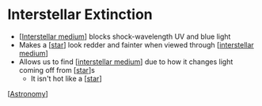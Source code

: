 # Interstellar Extinction

- [[Interstellar medium]] blocks shock-wavelength UV and blue light
- Makes a [[star]] look redder and fainter when viewed through [[interstellar medium]]
- Allows us to find [[interstellar medium]] due to how it changes light coming off from [[star]]s
  - It isn't hot like a [[star]]

[[Astronomy]]

[//begin]: # "Autogenerated link references for markdown compatibility"
[Interstellar medium]: interstellar-medium "Interstellar Medium"
[star]: star "Star"
[interstellar medium]: interstellar-medium "Interstellar Medium"
[Astronomy]: astronomy "Astronomy"
[//end]: # "Autogenerated link references"